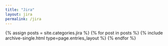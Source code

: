 ```yaml
---
title: "Jira"
layout: jira
permalink: /jira
---
```



{% assign posts = site.categories.jira %}
{% for post in posts %} {% include archive-single.html type=page.entries_layout %} {% endfor %}